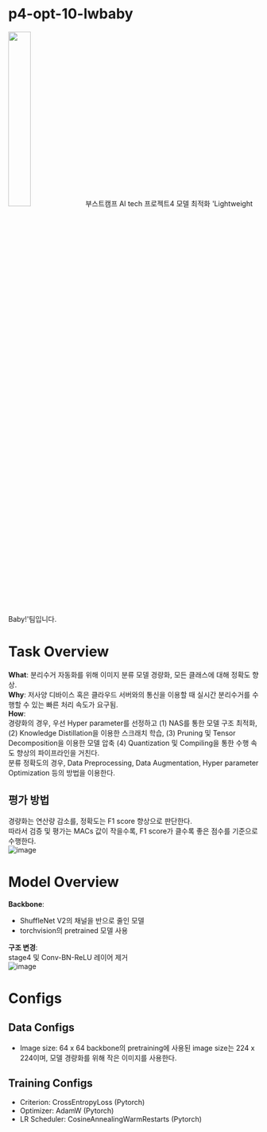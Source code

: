 # p4-opt-10-lwbaby
  <img src=https://user-images.githubusercontent.com/56903243/119317896-99c62680-bcb3-11eb-8495-a3372fabd656.jpg width = 30%>
부스트캠프 AI tech 프로젝트4 모델 최적화 'Lightweight Baby!'팀입니다.

# Task Overview
**What**: 분리수거 자동화를 위해 이미지 분류 모델 경량화, 모든 클래스에 대해 정확도 향상.  
**Why**: 저사양 디바이스 혹은 클라우드 서버와의 통신을 이용할 때 실시간 분리수거를 수행할 수 있는 빠른 처리 속도가 요구됨.  
**How**:  
 경량화의 경우, 우선 Hyper parameter를 선정하고 (1) NAS를 통한 모델 구조 최적화, (2) Knowledge Distillation을 이용한 스크래치 학습, (3) Pruning 및 Tensor Decomposition을 이용한 모델 압축 (4) Quantization 및 Compiling을 통한 수행 속도 향상의 파이프라인을 거친다.  
 분류 정확도의 경우, Data Preprocessing, Data Augmentation, Hyper parameter Optimization 등의 방법을 이용한다.

## 평가 방법
경량화는 연산량 감소를, 정확도는 F1 score 향상으로 판단한다.  
따라서 검증 및 평가는 MACs 값이 작을수록, F1 score가 클수록 좋은 점수를 기준으로 수행한다.  
![image](https://user-images.githubusercontent.com/66929142/122687740-f2f18d80-d252-11eb-964d-71dcf7f57c8e.png)

# Model Overview
**Backbone**:  
- ShuffleNet V2의 채널을 반으로 줄인 모델  
- torchvision의 pretrained 모델 사용  

**구조 변경**:  
stage4 및 Conv-BN-ReLU 레이어 제거  
![image](https://user-images.githubusercontent.com/66929142/122687812-5e3b5f80-d253-11eb-967c-ceb62cb879ab.png)

# Configs
## Data Configs
- Image size: 64 x 64 
backbone의 pretraining에 사용된 image size는 224 x 224이며, 모델 경량화를 위해 작은 이미지를 사용한다.
## Training Configs
-	Criterion: CrossEntropyLoss (Pytorch)
-	Optimizer: AdamW (Pytorch)
-	LR Scheduler: CosineAnnealingWarmRestarts (Pytorch)
